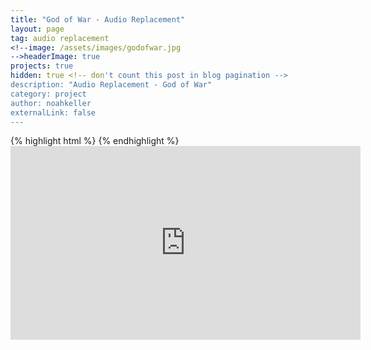 ```yaml
---
title: "God of War - Audio Replacement"
layout: page
tag: audio replacement
<!--image: /assets/images/godofwar.jpg
-->headerImage: true
projects: true
hidden: true <!-- don't count this post in blog pagination -->
description: "Audio Replacement - God of War"
category: project
author: noahkeller
externalLink: false
---
```


{% highlight html %} {% endhighlight %} <iframe width="560" height="310" src="https://player.vimeo.com/video/329184358" frameborder="0" allowfullscreen></iframe>
